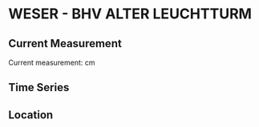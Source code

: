 # WESER - BHV ALTER LEUCHTTURM

## Current Measurement

Current measurement: <Value topic="rivers/pegel-online/WESER/BHV-ALTER-LEUCHTTURM/measurementValue"/> cm

## Time Series

<TimeSeries topic="rivers/pegel-online/WESER/BHV-ALTER-LEUCHTTURM/measurementValue" period="week" />

## Location

<WorldMap>
  <Marker lat="53.54495610312257" lon="8.568175032948227" labelTopic="rivers/pegel-online/WESER/BHV-ALTER-LEUCHTTURM/measurementValue" />
</WorldMap>
